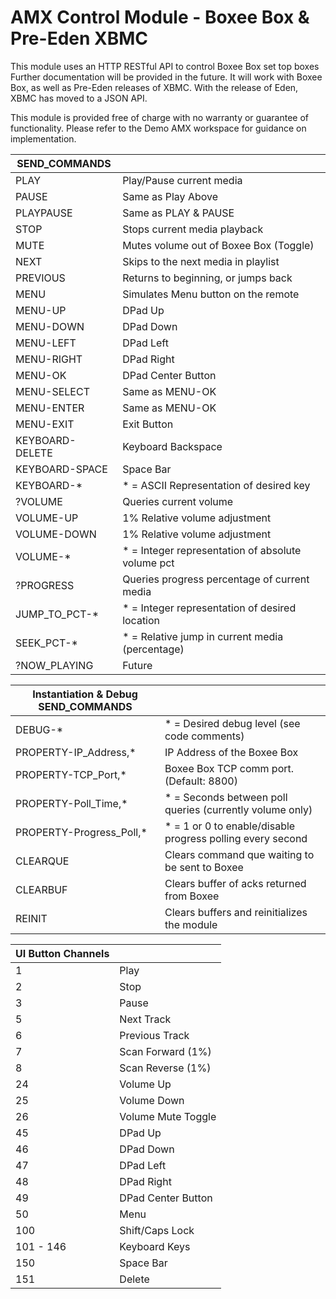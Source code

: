 # AMX Control Module - Boxee Box & Pre-Eden XBMC

This module uses an HTTP RESTful API to control Boxee Box set top boxes
Further documentation will be provided in the future.  It will work with Boxee Box, as well as Pre-Eden releases of XBMC.
With the release of Eden, XBMC has moved to a JSON API.

This module is provided free of charge with no warranty or guarantee of functionality.
Please refer to the Demo AMX workspace for guidance on implementation.

| SEND_COMMANDS   |                                                      |
|-----------------|------------------------------------------------------|
| PLAY            | Play/Pause current media                             |
| PAUSE           | Same as Play Above                                   |
| PLAYPAUSE       | Same as PLAY & PAUSE                                 |
| STOP            | Stops current media playback                         |
| MUTE            | Mutes volume out of Boxee Box (Toggle)               |
| NEXT            | Skips to the next media in playlist                  |
| PREVIOUS        | Returns to beginning, or jumps back                  |
| MENU            | Simulates Menu button on the remote                  |
| MENU-UP         | DPad Up                                              |
| MENU-DOWN       | DPad Down                                            |
| MENU-LEFT       | DPad Left                                            |
| MENU-RIGHT      | DPad Right                                           |
| MENU-OK         | DPad Center Button                                   |
| MENU-SELECT     | Same as MENU-OK                                      |
| MENU-ENTER      | Same as MENU-OK                                      |
| MENU-EXIT       | Exit Button                                          |
| KEYBOARD-DELETE | Keyboard Backspace                                   |
| KEYBOARD-SPACE  | Space Bar                                            |
| KEYBOARD-*      | * = ASCII Representation of desired key              |
| ?VOLUME         | Queries current volume                               |
| VOLUME-UP       | 1% Relative volume adjustment                        |
| VOLUME-DOWN     | 1% Relative volume adjustment                        |
| VOLUME-*        | * = Integer representation of absolute volume pct    |
| ?PROGRESS       | Queries progress percentage of current media         |
| JUMP_TO_PCT-*   | * = Integer representation of desired location       |
| SEEK_PCT-*      | * = Relative jump in current media (percentage)      |
| ?NOW_PLAYING    | Future                                               |

| Instantiation & Debug SEND_COMMANDS |    |
|---|---|
| DEBUG-* | * = Desired debug level (see code comments) |
| PROPERTY-IP_Address,* | IP Address of the Boxee Box |
| PROPERTY-TCP_Port,* | Boxee Box TCP comm port. (Default: 8800) |
| PROPERTY-Poll_Time,* | * = Seconds between poll queries (currently volume only) |
| PROPERTY-Progress_Poll,* | * = 1 or 0 to enable/disable progress polling every second |
| CLEARQUE | Clears command que waiting to be sent to Boxee |
| CLEARBUF | Clears buffer of acks returned from Boxee |
| REINIT | Clears buffers and reinitializes the module |

| UI Button Channels |    |
|---|---|
| 1 | Play |
| 2 | Stop |
| 3 | Pause |
| 5 | Next Track |
| 6 | Previous Track |
| 7 | Scan Forward (1%) |
| 8 | Scan Reverse (1%) |
| 24 | Volume Up |
| 25 | Volume Down |
| 26 | Volume Mute Toggle |
| 45 | DPad Up |
| 46 | DPad Down |
| 47 | DPad Left |
| 48 | DPad Right |
| 49 | DPad Center Button |
| 50 | Menu |
| 100 | Shift/Caps Lock |
| 101 - 146 | Keyboard Keys |
| 150 | Space Bar |
| 151 | Delete |

